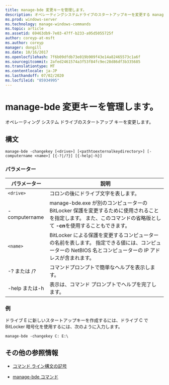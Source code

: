 ```yaml
---
title: manage-bde 変更キーを管理します。
description: オペレーティングシステムドライブのスタートアップキーを変更する manage-bde 変更キーコマンドのリファレンス記事です。
ms.prod: windows-server
ms.technology: manage-windows-commands
ms.topic: article
ms.assetid: 69463db9-7e03-47ff-b233-a95d5055725f
author: coreyp-at-msft
ms.author: coreyp
manager: dongill
ms.date: 10/16/2017
ms.openlocfilehash: 7f6b09dfdb73e019b909f43e14a82465573c1a6f
ms.sourcegitcommit: 2afed2461574a3f53f84fc9ec28d86df3b335685
ms.translationtype: MT
ms.contentlocale: ja-JP
ms.lasthandoff: 07/02/2020
ms.locfileid: "85934995"
---
```

# <a name="manage-bde-changekey"></a>manage-bde 変更キーを管理します。

オペレーティング システム ドライブのスタートアップ キーを変更します。

## <a name="syntax"></a>構文

```
manage-bde -changekey [<drive>] [<pathtoexternalkeydirectory>] [-computername <name>] [{-?|/?}] [{-help|-h}]
```

### <a name="parameters"></a>パラメーター

| パラメーター | 説明 |
| --------- | ----------- |
| `<drive>` | コロンの後にドライブ文字を表します。 |
| -computername | manage-bde.exe が別のコンピューターの BitLocker 保護を変更するために使用されることを指定します。 また、このコマンドの省略版として **-cn**を使用することもできます。 |
| `<name>` | BitLocker による保護を変更するコンピューターの名前を表します。 指定できる値には、コンピューターの NetBIOS 名とコンピューターの IP アドレスが含まれます。 |
| -? または /? | コマンドプロンプトで簡単なヘルプを表示します。 |
| -help または-h | 表示は、コマンド プロンプトでヘルプを完了します。 |

### <a name="examples"></a>例

ドライブ E に新しいスタートアップキーを作成するには、ドライブ C で BitLocker 暗号化を使用するには、次のように入力します。

```
manage-bde -changekey C: E:\
```

## <a name="additional-references"></a>その他の参照情報

- [コマンド ライン構文の記号](command-line-syntax-key.md)

- [manage-bde コマンド](manage-bde.md)
